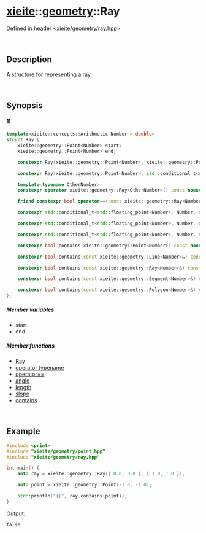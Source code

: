 # [xieite](../../xieite.md)\:\:[geometry](../../geometry.md)\:\:Ray
Defined in header [<xieite/geometry/ray.hpp>](../../../include/xieite/geometry/ray.hpp)

&nbsp;

## Description
A structure for representing a ray.

&nbsp;

## Synopsis
#### 1)
```cpp
template<xieite::concepts::Arithmetic Number = double>
struct Ray {
    xieite::geometry::Point<Number> start;
    xieite::geometry::Point<Number> end;

    constexpr Ray(xieite::geometry::Point<Number>, xieite::geometry::Point<Number>) noexcept;

    constexpr Ray(xieite::geometry::Point<Number>, std::conditional_t<std::floating_point<Number>, Number, double>) noexcept;

    template<typename OtherNumber>
    constexpr operator xieite::geometry::Ray<OtherNumber>() const noexcept;

    friend constexpr bool operator==(const xieite::geometry::Ray<Number>&, const xieite::geometry::Ray<Number>&) noexcept;

    constexpr std::conditional_t<std::floating_point<Number>, Number, double> angle() const noexcept;

    constexpr std::conditional_t<std::floating_point<Number>, Number, double> length() const noexcept;

    constexpr std::conditional_t<std::floating_point<Number>, Number, double> slope() const noexcept;

    constexpr bool contains(xieite::geometry::Point<Number>) const noexcept;

    constexpr bool contains(const xieite::geometry::Line<Number>&) const noexcept;

    constexpr bool contains(const xieite::geometry::Ray<Number>&) const noexcept;

    constexpr bool contains(const xieite::geometry::Segment<Number>&) const noexcept;

    constexpr bool contains(const xieite::geometry::Polygon<Number>&) const noexcept;
};
```
##### Member variables
- start
- end
##### Member functions
- [Ray](./structures/ray/1/operators/constructor.md)
- [operator typename](./structures/ray/1/operators/cast.md)
- [operator==](./structures/ray/1/operators/equal.md)
- [angle](./structures/ray/1/angle.md)
- [length](./structures/ray/1/length.md)
- [slope](./structures/ray/1/slope.md)
- [contains](./structures/ray/1/contains.md)

&nbsp;

## Example
```cpp
#include <print>
#include "xieite/geometry/point.hpp"
#include "xieite/geometry/ray.hpp"

int main() {
    auto ray = xieite::geometry::Ray({ 0.0, 0.0 }, { 1.0, 1.0 });

    auto point = xieite::geometry::Point(-1.0, -1.0);

    std::println("{}", ray.contains(point));
}
```
Output:
```
false
```
